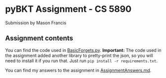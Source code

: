 # pyBKT Assignment - CS 5890

Submission by Mason Francis

## Assignment contents

You can find the code used in [BasicForgets.py](BasicForgets.py). **Important:** The code used in the assignment added another 
library to pretty-print the json, so you will need to install it if you run that. Just run `pip install -r requirements.txt`.

You can find my answers to the assignment in [AssignmentAnswers.md](AssignmentAnswers.md).

